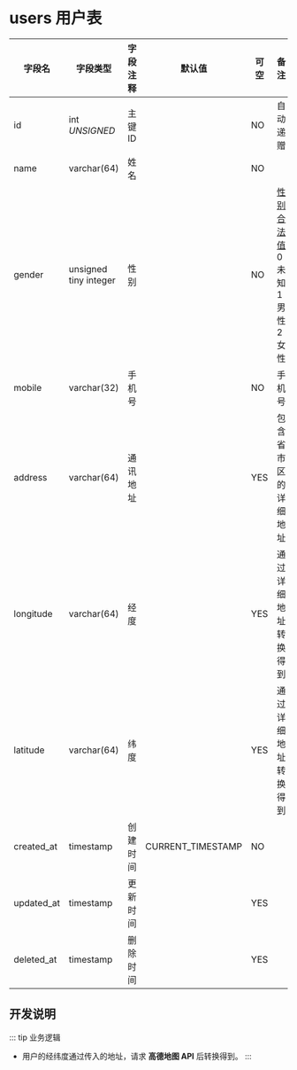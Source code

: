 # users 用户表

| 字段名     | 字段类型              | 字段注释 | 默认值            | 可空 | 备注                                                             |
| ---------- | --------------------- | -------- | ----------------- | ---- | ---------------------------------------------------------------- |
| id         | int *UNSIGNED*        | 主键 ID  |                   | NO   | 自动递赠                                                         |
| name       | varchar(64)           | 姓名     |                   | NO   |                                                                  |
| gender     | unsigned tiny integer | 性别     |                   | NO   | [性别合法值][微信小程序性别合法值]<br>0 未知<br>1 男性<br>2 女性 |
| mobile     | varchar(32)           | 手机号   |                   | NO   | 手机号                                                           |
| address    | varchar(64)           | 通讯地址 |                   | YES  | 包含省市区的详细地址                                             |
| longitude  | varchar(64)           | 经度     |                   | YES  | 通过详细地址转换得到                                             |
| latitude   | varchar(64)           | 纬度     |                   | YES  | 通过详细地址转换得到                                             |
| created_at | timestamp             | 创建时间 | CURRENT_TIMESTAMP | NO   |                                                                  |
| updated_at | timestamp             | 更新时间 |                   | YES  |                                                                  |
| deleted_at | timestamp             | 删除时间 |                   | YES  |                                                                  |

## 开发说明

::: tip 业务逻辑
- 用户的经纬度通过传入的地址，请求 **高德地图 API** 后转换得到。
:::

[微信小程序性别合法值]: https://developers.weixin.qq.com/miniprogram/dev/api/open-api/user-info/UserInfo.html#number-gender
